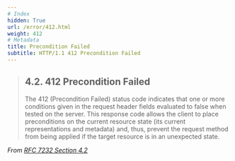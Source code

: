 ```yaml
---
# Index
hidden: True
url: /error/412.html
weight: 412
# Metadata
title: Precondition Failed
subtitle: HTTP/1.1 412 Precondition Failed
---
```


> ## 4.2.  412 Precondition Failed
>
> The 412 (Precondition Failed) status code indicates that one or more
> conditions given in the request header fields evaluated to false when
> tested on the server.  This response code allows the client to place
> preconditions on the current resource state (its current
> representations and metadata) and, thus, prevent the request method
> from being applied if the target resource is in an unexpected state.

<cite>From [RFC 7232 Section 4.2](https://tools.ietf.org/html/rfc7231#section-4.2)</cite>
